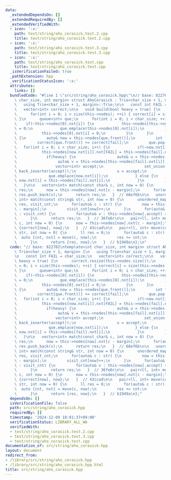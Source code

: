 ```yaml
---
data:
  _extendedDependsOn: []
  _extendedRequiredBy: []
  _extendedVerifiedWith:
  - icon: ':x:'
    path: test/string/aho_corasick.test.2.cpp
    title: test/string/aho_corasick.test.2.cpp
  - icon: ':x:'
    path: test/string/aho_corasick.test.3.cpp
    title: test/string/aho_corasick.test.3.cpp
  - icon: ':x:'
    path: test/string/aho_corasick.test.cpp
    title: test/string/aho_corasick.test.cpp
  _isVerificationFailed: true
  _pathExtension: hpp
  _verificationStatusIcon: ':x:'
  attributes:
    links: []
  bundledCode: "#line 1 \"src/string/aho_corasick.hpp\"\n// base: 822702\ntemplate<int\
    \ char_size, int margin> struct AhoCorasick : Trie<char_size + 1, margin> {\n\
    \   using Trie<char_size + 1, margin>::Trie;\n\n   const int FAIL = char_size;\n\
    \   vector<int> correct;\n\n   void build(bool heavy = true) {\n      correct.resize(this->nodes.size());\n\
    \      for(int i = 0; i < size(this->nodes); ++i) { correct[i] = size(this->nodes[i].accept);\
    \ }\n      queue<int> que;\n      for(int i = 0; i < char_size; ++i) {\n     \
    \    if(~this->nodes[0].nxt[i]) {\n            this->nodes[this->nodes[0].nxt[i]].nxt[FAIL]\
    \ = 0;\n            que.emplace(this->nodes[0].nxt[i]);\n         } else {\n \
    \           this->nodes[0].nxt[i] = 0;\n         }\n      }\n      while(!que.empty())\
    \ {\n         auto& now = this->nodes[que.front()];\n         int fail = now.nxt[FAIL];\n\
    \         correct[que.front()] += correct[fail];\n         que.pop();\n      \
    \   for(int i = 0; i < char_size; i++) {\n            if(~now.nxt[i]) {\n    \
    \           this->nodes[now.nxt[i]].nxt[FAIL] = this->nodes[fail].nxt[i];\n  \
    \             if(heavy) {\n                  auto& u = this->nodes[now.nxt[i]].accept;\n\
    \                  auto& v = this->nodes[this->nodes[fail].nxt[i]].accept;\n \
    \                 vector<int> accept;\n                  set_union(all(u), all(v),\
    \ back_inserter(accept));\n                  u = accept;\n               }\n \
    \              que.emplace(now.nxt[i]);\n            } else {\n              \
    \ now.nxt[i] = this->nodes[fail].nxt[i];\n            }\n         }\n      }\n\
    \   }\n\n   vector<int> match(const char& c, int now = 0) {\n      vector<int>\
    \ res;\n      now = this->nodes[now].nxt[c - margin];\n      for(auto& v : this->nodes[now].accept)\
    \ res.push_back(v);\n      return res;\n   }  // 68ef6b\n\n   unordered_map<int,\
    \ int> match(const string& str, int now = 0) {\n      unordered_map<int, int>\
    \ res, visit_cnt;\n      for(auto& c : str) {\n         now = this->nodes[now].nxt[c\
    \ - margin];\n         visit_cnt[now]++;\n      }\n      for(auto& [now, cnt]\
    \ : visit_cnt) {\n         for(auto& v : this->nodes[now].accept) res[v] += cnt;\n\
    \      }\n      return res;\n   }  // 36fe6c\n\n   pair<ll, int> move(const char&\
    \ c, int now = 0) {\n      now = this->nodes[now].nxt[c - margin];\n      return\
    \ {correct[now], now};\n   }  // 43ccad\n\n   pair<ll, int> move(const string&\
    \ str, int now = 0) {\n      ll res = 0;\n      for(auto& c : str) {\n       \
    \  auto [cnt, nxt] = move(c, now);\n         res += cnt;\n         now = nxt;\n\
    \      }\n      return {res, now};\n   }  // b1949a\n};\n"
  code: "// base: 822702\ntemplate<int char_size, int margin> struct AhoCorasick :\
    \ Trie<char_size + 1, margin> {\n   using Trie<char_size + 1, margin>::Trie;\n\
    \n   const int FAIL = char_size;\n   vector<int> correct;\n\n   void build(bool\
    \ heavy = true) {\n      correct.resize(this->nodes.size());\n      for(int i\
    \ = 0; i < size(this->nodes); ++i) { correct[i] = size(this->nodes[i].accept);\
    \ }\n      queue<int> que;\n      for(int i = 0; i < char_size; ++i) {\n     \
    \    if(~this->nodes[0].nxt[i]) {\n            this->nodes[this->nodes[0].nxt[i]].nxt[FAIL]\
    \ = 0;\n            que.emplace(this->nodes[0].nxt[i]);\n         } else {\n \
    \           this->nodes[0].nxt[i] = 0;\n         }\n      }\n      while(!que.empty())\
    \ {\n         auto& now = this->nodes[que.front()];\n         int fail = now.nxt[FAIL];\n\
    \         correct[que.front()] += correct[fail];\n         que.pop();\n      \
    \   for(int i = 0; i < char_size; i++) {\n            if(~now.nxt[i]) {\n    \
    \           this->nodes[now.nxt[i]].nxt[FAIL] = this->nodes[fail].nxt[i];\n  \
    \             if(heavy) {\n                  auto& u = this->nodes[now.nxt[i]].accept;\n\
    \                  auto& v = this->nodes[this->nodes[fail].nxt[i]].accept;\n \
    \                 vector<int> accept;\n                  set_union(all(u), all(v),\
    \ back_inserter(accept));\n                  u = accept;\n               }\n \
    \              que.emplace(now.nxt[i]);\n            } else {\n              \
    \ now.nxt[i] = this->nodes[fail].nxt[i];\n            }\n         }\n      }\n\
    \   }\n\n   vector<int> match(const char& c, int now = 0) {\n      vector<int>\
    \ res;\n      now = this->nodes[now].nxt[c - margin];\n      for(auto& v : this->nodes[now].accept)\
    \ res.push_back(v);\n      return res;\n   }  // 68ef6b\n\n   unordered_map<int,\
    \ int> match(const string& str, int now = 0) {\n      unordered_map<int, int>\
    \ res, visit_cnt;\n      for(auto& c : str) {\n         now = this->nodes[now].nxt[c\
    \ - margin];\n         visit_cnt[now]++;\n      }\n      for(auto& [now, cnt]\
    \ : visit_cnt) {\n         for(auto& v : this->nodes[now].accept) res[v] += cnt;\n\
    \      }\n      return res;\n   }  // 36fe6c\n\n   pair<ll, int> move(const char&\
    \ c, int now = 0) {\n      now = this->nodes[now].nxt[c - margin];\n      return\
    \ {correct[now], now};\n   }  // 43ccad\n\n   pair<ll, int> move(const string&\
    \ str, int now = 0) {\n      ll res = 0;\n      for(auto& c : str) {\n       \
    \  auto [cnt, nxt] = move(c, now);\n         res += cnt;\n         now = nxt;\n\
    \      }\n      return {res, now};\n   }  // b1949a\n};"
  dependsOn: []
  isVerificationFile: false
  path: src/string/aho_corasick.hpp
  requiredBy: []
  timestamp: '2024-12-09 18:01:37+09:00'
  verificationStatus: LIBRARY_ALL_WA
  verifiedWith:
  - test/string/aho_corasick.test.2.cpp
  - test/string/aho_corasick.test.3.cpp
  - test/string/aho_corasick.test.cpp
documentation_of: src/string/aho_corasick.hpp
layout: document
redirect_from:
- /library/src/string/aho_corasick.hpp
- /library/src/string/aho_corasick.hpp.html
title: src/string/aho_corasick.hpp
---
```

